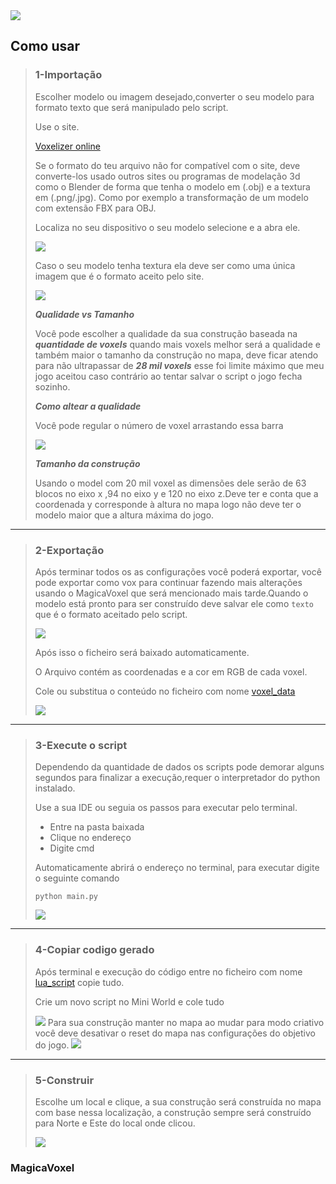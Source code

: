 
<img src="Imagens/banner.jpg">

## Como usar

>### 1-Importação
>
>Escolher modelo ou imagem desejado,converter o seu modelo para formato texto 
>que será manipulado pelo script. 
>
>Use o site.
>
>[Voxelizer online](https://drububu.com/miscellaneous/voxelizer)
>
>Se o formato do teu arquivo não for compatível com o site, deve converte-los usado outros sites
>ou programas de modelação 3d como o Blender de forma que tenha o modelo em (.obj) e a textura em 
>(.png/.jpg). Como por exemplo a transformação de um modelo com extensão FBX para OBJ.
>
>Localiza no seu dispositivo o seu modelo selecione e a abra ele.
>
><img src="Imagens/open_file.jpg">
>
>Caso o seu modelo tenha textura ela deve ser como uma única imagem que é o formato aceito pelo site.
>
><img src="Imagens/open_texture.jpg">
>
>***Qualidade vs Tamanho***
>
>Você pode escolher a qualidade da sua construção baseada na ***quantidade de voxels*** quando mais voxels 
>melhor será a qualidade e também maior o tamanho da construção no mapa, deve ficar atendo para não 
>ultrapassar de ***28 mil voxels*** esse foi limite máximo que meu jogo aceitou caso contrário ao tentar 
>salvar o script o jogo fecha sozinho. 
>
>***Como altear a qualidade***
>
>Você pode regular o número de voxel arrastando essa barra
>
><img src="Imagens/quality.jpg">
>
>***Tamanho da construção***
>
>Usando o model com 20 mil voxel as dimensões dele serão de 63 blocos no eixo x ,94 no eixo y e 
>120 no eixo z.Deve ter e conta que a coordenada y corresponde à altura no mapa logo não deve 
>ter o modelo maior que a altura máxima do jogo. 

---

>### 2-Exportação
>
>Após terminar todos os as configurações você poderá exportar, você pode exportar como vox para 
>continuar fazendo mais alterações usando o MagicaVoxel que será mencionado mais tarde.Quando o 
>modelo está pronto para ser construído deve salvar ele como `texto` que é o formato aceitado pelo script.
>
><img src="Imagens/save_as_text.jpg">
>
>Após isso o ficheiro será baixado automaticamente.
>
>O Arquivo contém as coordenadas e a cor em RGB de cada voxel.
>
>Cole ou substitua o conteúdo no ficheiro com nome [voxel_data](voxel_data.txt)
>
><img src="Imagens/voxel_data.jpg">
>

---

>### 3-Execute o script
>
>Dependendo da quantidade de dados os scripts pode demorar alguns segundos 
>para finalizar a execução,requer o interpretador do python instalado.
>
>Use a sua IDE ou seguia os passos para executar pelo terminal.
><ul>
>  <li>Entre na pasta baixada</li>
>  <li>Clique no endereço </li>
>  <li>Digite cmd</li>
>  </ul>
>  
>Automaticamente abrirá o endereço no terminal, para executar digite o seguinte comando 
>
>`````
>python main.py
>`````
>
><img src="Imagens/run_script.jpg">

---

>### 4-Copiar codigo gerado
>Após terminal e execução do código entre no ficheiro com nome [lua_script](lua_script.txt) copie tudo.
>
>Crie um novo script no Mini World e cole tudo
>
><img src="Imagens/save_script.jpg">
>Para sua construção manter no mapa ao mudar para modo criativo você deve desativar o reset 
>do mapa nas configurações do objetivo do jogo.
>
><img src="Imagens/map_reset.jpg">

---

>### 5-Construir
>Escolhe um local e clique, a sua construção será construída no mapa com base nessa localização, 
>a construção sempre será construído para Norte e Este do local onde clicou.  
>
><img src="Imagens/buide_diretion.jpg">

### MagicaVoxel



























